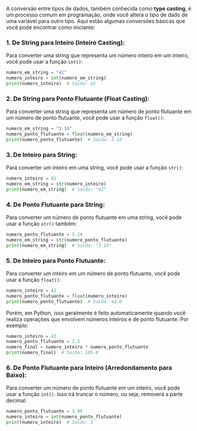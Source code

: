 A conversão entre tipos de dados, também conhecida como **type casting**, é um processo comum em programação, onde você altera o tipo de dado de uma variável para outro tipo. Aqui estão algumas conversões básicas que você pode encontrar como iniciante:

### 1. **De String para Inteiro (Inteiro Casting):**

Para converter uma string que representa um número inteiro em um inteiro, você pode usar a função `int()`:

```python
numero_em_string = "42"
numero_inteiro = int(numero_em_string)
print(numero_inteiro)  # Saída: 42
```

### 2. **De String para Ponto Flutuante (Float Casting):**

Para converter uma string que representa um número de ponto flutuante em um número de ponto flutuante, você pode usar a função `float()`:

```python
numero_em_string = "3.14"
numero_ponto_flutuante = float(numero_em_string)
print(numero_ponto_flutuante)  # Saída: 3.14
```

### 3. **De Inteiro para String:**

Para converter um inteiro em uma string, você pode usar a função `str()`:

```python
numero_inteiro = 42
numero_em_string = str(numero_inteiro)
print(numero_em_string)  # Saída: "42"
```

### 4. **De Ponto Flutuante para String:**

Para converter um número de ponto flutuante em uma string, você pode usar a função `str()` também:

```python
numero_ponto_flutuante = 3.14
numero_em_string = str(numero_ponto_flutuante)
print(numero_em_string)  # Saída: "3.14"
```

### 5. **De Inteiro para Ponto Flutuante:**

Para converter um inteiro em um número de ponto flutuante, você pode usar a função `float()`:

```python
numero_inteiro = 42
numero_ponto_flutuante = float(numero_inteiro)
print(numero_ponto_flutuante)  # Saída: 42.0
```

Porém, em Python, isso geralmente é feito automaticamente quando você realiza operações que envolvem números inteiros e de ponto flutuante. Por exemplo:

```python
numero_inteiro = 42
numero_ponto_flutuante = 2.5
numero_final = numero_inteiro * numero_ponto_flutuante
print(numero_final)  # Saída: 105.0
```

### 6. **De Ponto Flutuante para Inteiro (Arredondamento para Baixo):**

Para converter um número de ponto flutuante em um inteiro, você pode usar a função `int()`. Isso irá truncar o número, ou seja, removerá a parte decimal:

```python
numero_ponto_flutuante = 3.99
numero_inteiro = int(numero_ponto_flutuante)
print(numero_inteiro)  # Saída: 3
```

